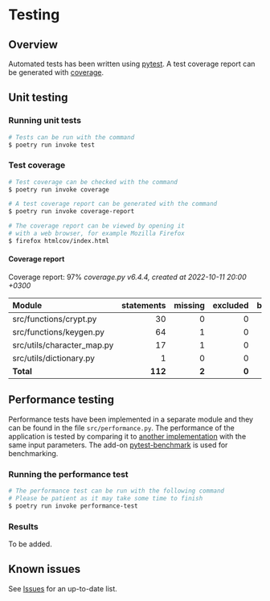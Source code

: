 # Testing

## Overview

Automated tests has been written using [pytest](https://docs.pytest.org/en/7.1.x). A test coverage report can be generated with [coverage](https://coverage.readthedocs.io/en/6.5.0/).

## Unit testing

### Running unit tests

```bash
# Tests can be run with the command
$ poetry run invoke test
```

### Test coverage

```bash
# Test coverage can be checked with the command
$ poetry run invoke coverage

# A test coverage report can be generated with the command
$ poetry run invoke coverage-report

# The coverage report can be viewed by opening it
# with a web browser, for example Mozilla Firefox
$ firefox htmlcov/index.html
```

#### Coverage report

Coverage report: 97%
*coverage.py v6.4.4, created at 2022-10-11 20:00 +0300*

| Module 	                 | statements |	missing | excluded | branches | partial | coverage |
| :------------------------- | ---------: | ------: | -------: | -------: | ------: | -------: |
| src/functions/crypt.py 	 |         30 |       0 |        0 |        8 |       0 |     100% |
| src/functions/keygen.py 	 |         64 |       1 |        0 |       18 |       1 |      98% |
| src/utils/character_map.py | 	       17 |       1 |        0 |       10 |       1 |      93% |
| src/utils/dictionary.py    |          1 |       0 |        0 |        0 |       0 |     100% |
| **Total**                  |    **112** |   **2** |    **0** |   **36** |   **2** |  **97%** |

## Performance testing

Performance tests have been implemented in a separate module and they can be found in the file `src/performance.py`. The performance of the application is tested by comparing it to [another implementation](https://github.com/sybrenstuvel/python-rsa) with the same input parameters. The add-on [pytest-benchmark](https://pytest-benchmark.readthedocs.io/en/stable/index.html) is used for benchmarking.

### Running the performance test

```bash
# The performance test can be run with the following command
# Please be patient as it may take some time to finish
$ poetry run invoke performance-test
```

### Results

To be added.

## Known issues

See [Issues](https://github.com/rikurauhala/rsa/issues) for an up-to-date list.
